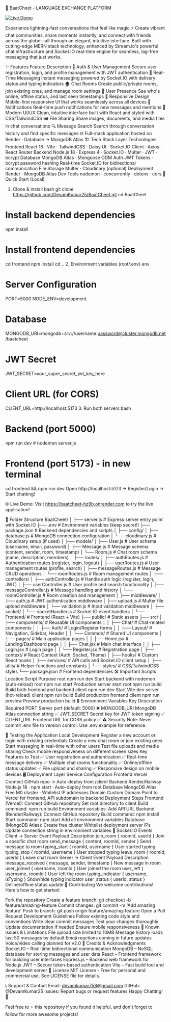 💬 BaatCheet - LANGUAGE EXCHANGE PLATFORM

[![Live Demo](https://img.shields.io/badge/Live-Demo-27AE60?style=for-the-badge&logo=vercel&logoColor=white)](https://baatcheet-hz9b.onrender.com)


Experience lightning-fast conversations that feel like magic ⚡ Create vibrant chat communities, share moments instantly, and connect with friends across the globe—all through an elegant, intuitive interface. Built with cutting-edge MERN stack technology, enhanced by Stream.io's powerful chat infrastructure and Socket.IO real-time engine for seamless, lag-free messaging that just works.

✨ Features
Feature	Description
🔐 Auth & User Management	Secure user registration, login, and profile management with JWT authentication
💬 Real-Time Messaging	Instant messaging powered by Socket.IO with delivery status and typing indicators
🏠 Chat Rooms	Create public/private rooms, join existing ones, and manage room settings
👥 User Presence	See who's online, offline status, and last seen timestamps
📱 Responsive Design	Mobile-first responsive UI that works seamlessly across all devices
🔔 Notifications	Real-time push notifications for new messages and mentions
🎨 Modern UI/UX	Clean, intuitive interface built with React and styled with CSS/TailwindCSS
🖼️ File Sharing	Share images, documents, and media files in chat conversations
🔍 Message Search	Search through conversation history and find specific messages
🌐 Full-stack application hosted on Render · Database → MongoDB Atlas
🏗️ Tech Stack
Layer	Technologies
Frontend	React 18 · Vite · TailwindCSS · Daisy UI · Socket.IO Client · Axios · React Router
Backend	Node.js 18 · Express 4 · Socket.IO · Multer · JWT · bcrypt
Database	MongoDB Atlas · Mongoose ODM
Auth	JWT Tokens · bcrypt password hashing
Real-time	Socket.IO for bidirectional communication
File Storage	Multer · Cloudinary (optional)
Deployment Render · MongoDB Atlas
Dev Tools	nodemon · concurrently · dotenv · cors
🚀 Quick Start (Local)
1. Clone & install
bash
git clone https://github.com/DevamKumar25/BaatCheet.git
cd BaatCheet

# Install backend dependencies
npm install

# Install frontend dependencies
cd frontend
npm install
cd ..
2. Environment variables (root/.env)
env
# Server Configuration
PORT=5000
NODE_ENV=development

# Database
MONGODB_URI=mongodb+srv://username:password@cluster.mongodb.net/baatcheet

# JWT Secret
JWT_SECRET=your_super_secret_jwt_key_here

# Client URL (for CORS)
CLIENT_URL=http://localhost:5173
3. Run both servers
bash
# Backend (port 5000)
npm run dev          # nodemon server.js

# Frontend (port 5173) - in new terminal
cd frontend && npm run dev
Open http://localhost:5173 → Register/Login → Start chatting!

🌐 Live Demo: Visit https://baatcheet-hz9b.onrender.com to try the live application!

📂 Folder Structure
BaatCheet/
│
├── server.js                 # Express server entry point with Socket.IO
├── .env                      # Environment variables (keep secret!)
├── package.json              # Backend dependencies and scripts
│
├── config/
│   ├── database.js           # MongoDB connection configuration
│   └── cloudinary.js         # Cloudinary setup (if used)
│
├── models/
│   ├── User.js               # User schema (username, email, password)
│   ├── Message.js            # Message schema (content, sender, room, timestamp)
│   └── Room.js               # Chat room schema (name, description, members)
│
├── routes/
│   ├── authRoutes.js         # Authentication routes (register, login, logout)
│   ├── userRoutes.js         # User management routes (profile, search)
│   ├── messageRoutes.js      # Message CRUD operations
│   └── roomRoutes.js         # Room management routes
│
├── controllers/
│   ├── authController.js     # Handle auth logic (register, login, JWT)
│   ├── userController.js     # User profile and search functionality
│   ├── messageController.js  # Message handling and history
│   └── roomController.js     # Room creation and management
│
├── middleware/
│   ├── auth.js               # JWT authentication middleware
│   ├── upload.js             # Multer file upload middleware
│   └── validation.js         # Input validation middleware
│
├── socket/
│   └── socketHandler.js      # Socket.IO event handlers
│
└── Frontend/                   # Frontend (React + Vite)
    ├── public/               # Static assets
    ├── src/
    │   ├── components/       # Reusable UI components
    │   │   ├── Chat/         # Chat-related components
    │   │   ├── Auth/         # Login/Register forms
    │   │   ├── Layout/       # Navigation, Sidebar, Header
    │   │   └── Common/       # Shared UI components
    │   ├── pages/            # Main application pages
    │   │   ├── Home.jsx      # Landing/Dashboard page
    │   │   ├── Chat.jsx      # Main chat interface
    │   │   ├── Login.jsx     # Login page
    │   │   └── Register.jsx  # Registration page
    │   ├── context/          # React Context (Auth, Socket, Theme)
    │   ├── hooks/            # Custom React hooks
    │   ├── services/         # API calls and Socket.IO client setup
    │   ├── utils/            # Helper functions and constants
    │   └── styles/           # CSS/TailwindCSS styles
    └── package.json          # Frontend dependencies
🛠️ Important Scripts
Location	Script	Purpose
root	npm run dev	Start backend with nodemon (auto-reload)
root	npm run start	Production server start
root	npm run build	Build both frontend and backend
client	npm run dev	Start Vite dev server (hot-reload)
client	npm run build	Build production frontend
client	npm run preview	Preview production build
🔒 Environment Variables
Key	Description	Required
PORT	Server port (default: 5000)	❌
MONGODB_URI	MongoDB Atlas connection string	✅
JWT_SECRET	Secret key for JWT token signing	✅
CLIENT_URL	Frontend URL for CORS policy	✅
⚠️ Security Note: Never commit .env file to version control. Use .env.example for reference.

🧪 Testing the Application
Local Development
Register a new account or login with existing credentials
Create a new chat room or join existing ones
Start messaging in real-time with other users
Test file uploads and media sharing
Check mobile responsiveness on different screen sizes
Key Features to Test
✅ User registration and authentication
✅ Real-time message delivery
✅ Multiple chat rooms functionality
✅ Online/offline status updates
✅ File upload and sharing
✅ Responsive design on mobile devices
🖥️ Deployment
Layer	Service	Configuration
Frontend	Vercel	Connect GitHub repo → Auto-deploy from /client
Backend	Render/Railway	Node.js 18 · npm start · Auto-deploy from root
Database	MongoDB Atlas	Free M0 cluster · Whitelist IP addresses
Domain	Custom Domain	Point to Vercel for frontend, API subdomain to backend
Deployment Steps
Frontend (Vercel):
Connect GitHub repository
Set root directory to client
Build command: npm run build
Environment variables: Add API URL
Backend (Render/Railway):
Connect GitHub repository
Build command: npm install
Start command: npm start
Add all environment variables
Database (MongoDB Atlas):
Create free cluster
Whitelist deployment server IPs
Update connection string in environment variables
🎨 Socket.IO Events
Client → Server
Event	Payload	Description
join_room	{ roomId, userId }	Join a specific chat room
send_message	{ content, roomId, sender }	Send message to room
typing_start	{ roomId, username }	User started typing
typing_stop	{ roomId, username }	User stopped typing
leave_room	{ roomId, userId }	Leave chat room
Server → Client
Event	Payload	Description
message_received	{ message, sender, timestamp }	New message in room
user_joined	{ username, roomId }	User joined the room
user_left	{ username, roomId }	User left the room
typing_indicator	{ username, isTyping }	Show/hide typing indicator
user_status	{ userId, status }	Online/offline status update
🤝 Contributing
We welcome contributions! Here's how to get started:

Fork the repository
Create a feature branch: git checkout -b feature/amazing-feature
Commit changes: git commit -m 'Add amazing feature'
Push to branch: git push origin feature/amazing-feature
Open a Pull Request
Development Guidelines
Follow existing code style and conventions
Write clear commit messages
Test your changes thoroughly
Update documentation if needed
Ensure mobile responsiveness
🐛 Known Issues & Limitations
File upload size limited to 10MB
Message history loads last 50 messages by default
Emoji reactions coming in future updates
Voice/video calling planned for v2.0
🙏 Credits & Acknowledgments
Socket.IO – Real-time bidirectional communication
MongoDB – NoSQL database for storing messages and user data
React – Frontend framework for building user interfaces
Express.js – Backend web framework for Node.js
JWT – Secure token-based authentication
Vite – Fast build tool and development server
📜 License
MIT License - Free for personal and commercial use. See LICENSE file for details.

📞 Support & Contact
Email: devamkumar758@gmail.com
GitHub: @DevamKumar25
Issues: Report bugs or request features
Happy Chatting! 💬

Feel free to ⭐ this repository if you found it helpful, and don't forget to follow for more awesome projects!


